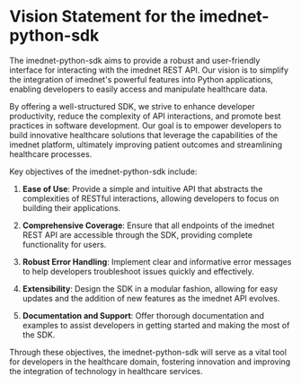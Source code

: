 # Vision Statement for the imednet-python-sdk

The imednet-python-sdk aims to provide a robust and user-friendly interface for interacting with the imednet REST API. Our vision is to simplify the integration of imednet's powerful features into Python applications, enabling developers to easily access and manipulate healthcare data.

By offering a well-structured SDK, we strive to enhance developer productivity, reduce the complexity of API interactions, and promote best practices in software development. Our goal is to empower developers to build innovative healthcare solutions that leverage the capabilities of the imednet platform, ultimately improving patient outcomes and streamlining healthcare processes.

Key objectives of the imednet-python-sdk include:

1. **Ease of Use**: Provide a simple and intuitive API that abstracts the complexities of RESTful interactions, allowing developers to focus on building their applications.

2. **Comprehensive Coverage**: Ensure that all endpoints of the imednet REST API are accessible through the SDK, providing complete functionality for users.

3. **Robust Error Handling**: Implement clear and informative error messages to help developers troubleshoot issues quickly and effectively.

4. **Extensibility**: Design the SDK in a modular fashion, allowing for easy updates and the addition of new features as the imednet API evolves.

5. **Documentation and Support**: Offer thorough documentation and examples to assist developers in getting started and making the most of the SDK.

Through these objectives, the imednet-python-sdk will serve as a vital tool for developers in the healthcare domain, fostering innovation and improving the integration of technology in healthcare services.
